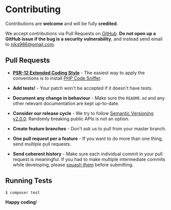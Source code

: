 # Contributing

Contributions are **welcome** and will be fully **credited**.

We accept contributions via Pull Requests on
[GitHub](https://github.com/codelibrary/world/pulls).
**Do not open up a GitHub issue if the bug is a security vulnerability**, and
instead send email to niks986@gmail.com.

## Pull Requests

- **[PSR-12 Extended Coding Style][PSR-12 Extended Coding Style Guide]** -
  The easiest way to apply the conventions is to install
  [PHP Code Sniffer][Package Information: PHP_CodeSniffer].

- **Add tests!** - Your patch won't be accepted if it doesn't have tests.

- **Document any change in behaviour** - Make sure the `README.md` and any other
  relevant documentation are kept up-to-date.

- **Consider our release cycle** - We try to follow
  [Semantic Versioning v2.0.0][SemVer v2.0.0].
  Randomly breaking public APIs is not an option.

- **Create feature branches** - Don't ask us to pull from your master branch.

- **One pull request per a feature** - If you want to do more than one thing,
  send multiple pull requests.

- **Send coherent history** - Make sure each individual commit in your
  pull request is meaningful. If you had to make multiple intermediate
  commits while developing, please
  [squash them][Git Tools-Rewriting History: Changing Multiple Commit Messages]
  before submitting.

## Running Tests

``` bash
$ composer test
```

**Happy coding**!

[PSR-12 Extended Coding Style Guide]: https://github.com/php-fig/fig-standards/blob/master/accepted/PSR-12-extended-coding-style-guide.md
[Package Information: PHP_CodeSniffer]: https://pear.php.net/package/PHP_CodeSniffer
[SemVer v2.0.0]: https://semver.org/spec/v2.0.0.html
[Git Tools-Rewriting History: Changing Multiple Commit Messages]: https://www.git-scm.com/book/en/v2/Git-Tools-Rewriting-History#_changing_multiple
